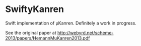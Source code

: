 # SwiftyKanren
Swift implementation of µKanren. Definitely a work in progress.

See the original paper at http://webyrd.net/scheme-2013/papers/HemannMuKanren2013.pdf

